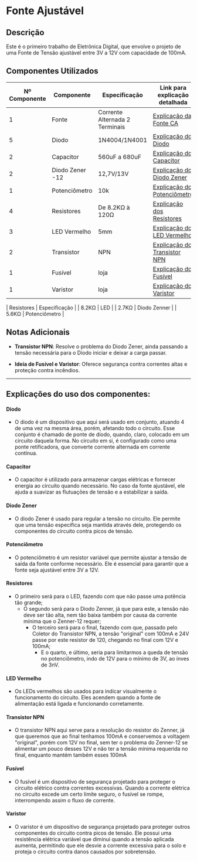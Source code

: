 # Fonte Ajustável

## Descrição
Este é o primeiro trabalho de Eletrônica Digital, que envolve o projeto de uma Fonte de Tensão ajustável entre 3V a 12V com capacidade de 100mA.

## Componentes Utilizados

| Nº Componente | Componente          | Especificação        | Link para explicação detalhada                                    |
|---------------|---------------------|----------------------|-----------------------------------------------------------------|
|       1        |      Fonte         | Corrente Alternada 2 Terminais|  [Explicação da Fonte CA](#explicacao_fonte)           |
| 5             | Diodo               | 1N4004/1N4001        | [Explicação do Diodo](#explicacao_diodo)                        |
| 2             | Capacitor           | 560uF a 680uF         | [Explicação do Capacitor](#explicacao_capacitor)                |
| 2             | Diodo Zener -12     | 12,7V/13V             | [Explicação do Diodo Zener](#explicacao_diodo_zener)            |
| 1             | Potenciômetro       |     10k              | [Explicação do Potenciômetro](#explicacao_potenciometro)        |
| 4             | Resistores          | De 8.2KΩ à 120Ω                    | [Explicação dos Resistores](#explicacao_resistores)              |
| 3             | LED Vermelho        | 5mm                  | [Explicação do LED Vermelho](#explicacao_led)                   |
| 2             | Transistor         |   NPN                   | [Explicação do Transistor NPN](#explicacao_transistor_npn)      |
| 1             | Fusível             | loja                    | [Explicação do Fusível](#explicacao_fusivel)                    |
| 1             | Varistor            | loja                    | [Explicação do Varistor](#explicacao_varistor)                  |

   |        Resistores |    Especificação |
   |           8.2KΩ   |          LED     |
   |        2.7KΩ      |    Diodo Zenner  |
   |        5.6KΩ      |       Potenciômetro |

## Notas Adicionais

- **Transistor NPN**: Resolve o problema do Diodo Zener, ainda passando a tensão necessária para o Diodo iniciar e deixar a carga passar.

- **Ideia de Fusível e Varistor**: Oferece segurança contra correntes altas e proteção contra incêndios.

---

## Explicações do uso dos componentes:

#### Diodo

<a name="explicacao_diodo"></a>

- O diodo é um dispositivo que aqui será usado em conjunto, atuando 4 de uma vez na mesma área, porém, afetando todo o circuito. Esse conjunto é chamado de ponte de diodo, quando, claro, colocado em um circuito daquela forma. No circuito em si, é configurado como uma ponte retificadora, que converte corrente alternada em corrente contínua.

#### Capacitor

<a name="explicacao_capacitor"></a>

- O capacitor é utilizado para armazenar cargas elétricas e fornecer energia ao circuito quando necessário. No caso da fonte ajustável, ele ajuda a suavizar as flutuações de tensão e a estabilizar a saída.

#### Diodo Zener

<a name="explicacao_diodo_zener"></a>

- O diodo Zener é usado para regular a tensão no circuito. Ele permite que uma tensão específica seja mantida através dele, protegendo os componentes do circuito contra picos de tensão.

#### Potenciômetro

<a name="explicacao_potenciometro"></a>

- O potenciômetro é um resistor variável que permite ajustar a tensão de saída da fonte conforme necessário. Ele é essencial para garantir que a fonte seja ajustável entre 3V a 12V.

#### Resistores

<a name="explicacao_resistores"></a>
- O primeiro será para o LED, fazendo com que não passe uma potência tão grande;
   - O segundo será para o Diodo Zenner, já que para este, a tensão não deve ser tão alta, nem tão baixa também por causa da corrente mínima que o Zenner-12 requer;
       - O terceiro será para o final, fazendo com que, passado pelo Coletor do Transistor NPN, a tensão "original" com 100mA e 24V passe por este resistor de 120,                  chegando       no final com 12V e 100mA;
          - E o quarto, e último, seria para limitarmos a queda de tensão no potenciômetro, indo de 12V para o mínimo de 3V, ao ínves de 3nV.

#### LED Vermelho

<a name="explicacao_led"></a>

- Os LEDs vermelhos são usados para indicar visualmente o funcionamento do circuito. Eles acendem quando a fonte de alimentação está ligada e funcionando corretamente.

#### Transistor NPN
<a name="explicacao_transistor_npn"></a>

- O transistor NPN aqui serve para a resolução do resistor do Zenner, já que queremos que ao final tenhamos 100mA e conservemos a voltagem "original", porém com 12V no final, sem ter o problema do Zenner-12 se alimentar um pouco desses 12V e não ter a tensão mínima requerida no final, enquanto mantém também esses 100mA 

#### Fusível

<a name="explicacao_fusivel"></a>

- O fusível é um dispositivo de segurança projetado para proteger o circuito elétrico contra correntes excessivas. Quando a corrente elétrica no circuito excede um certo limite seguro, o fusível se rompe, interrompendo assim o fluxo de corrente.

#### Varistor

<a name="explicacao_varistor"></a>

- O varistor é um dispositivo de segurança projetado para proteger outros componentes do circuito contra picos de tensão. Ele possui uma resistência elétrica variável que diminui quando a tensão aplicada aumenta, permitindo que ele desvie a corrente excessiva para o solo e proteja o circuito contra danos causados por sobretensão.
